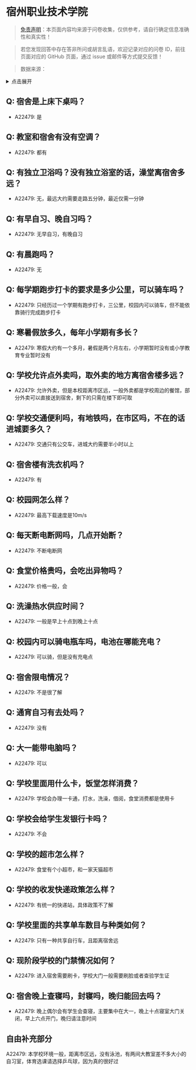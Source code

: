 # 宿州职业技术学院

> [免责声明](https://colleges.chat/#_3)：本页面内容均来源于问卷收集，仅供参考，请自行确定信息准确性和真实性！

> 若您发现回答中存在答非所问或胡言乱语，欢迎记录对应的问卷 ID，前往页面对应的 GitHub 页面，通过 issue 或邮件等方式提交反馈！

> 数据来源：

<details><summary>点击展开</summary>
<ul>
<li>A22479: 匿名 (2024 年 06 月)</li>
</ul>
</details>

## Q: 宿舍是上床下桌吗？

- A22479: 是

## Q: 教室和宿舍有没有空调？

- A22479: 都有

## Q: 有独立卫浴吗？没有独立浴室的话，澡堂离宿舍多远？

- A22479: 无，最远大约需要走路五分钟，最近仅需一分钟

## Q: 有早自习、晚自习吗？

- A22479: 无早自习，有晚自习

## Q: 有晨跑吗？

- A22479: 无

## Q: 每学期跑步打卡的要求是多少公里，可以骑车吗？

- A22479: 只经历过一个学期有跑步打卡，三公里，校园内可以骑车，但不能依靠骑行完成跑步打卡

## Q: 寒暑假放多久，每年小学期有多长？

- A22479: 寒假大约有一个多月，暑假是两个月左右，小学期暂时没有或小学教育专业暂时没有

## Q: 学校允许点外卖吗，取外卖的地方离宿舍楼多远？

- A22479: 允许外卖，但是本校距离市区远，一般外卖都是学校周边的餐馆，部分外卖可以直接送到宿舍，剩下的只需在楼下即可取

## Q: 学校交通便利吗，有地铁吗，在市区吗，不在的话进城要多久？

- A22479: 交通只有公交车，进城大约需要半小时以上

## Q: 宿舍楼有洗衣机吗？

- A22479: 有

## Q: 校园网怎么样？

- A22479: 最高下载速度是10m/s

## Q: 每天断电断网吗，几点开始断？

- A22479: 不断电断网

## Q: 食堂价格贵吗，会吃出异物吗？

- A22479: 价格一般，会

## Q: 洗澡热水供应时间？

- A22479: 一般是早上十点到晚上十点

## Q: 校园内可以骑电瓶车吗，电池在哪能充电？

- A22479: 可以骑，但是没有充电点

## Q: 宿舍限电情况？

- A22479: 不是很了解

## Q: 通宵自习有去处吗？

- A22479: 没有

## Q: 大一能带电脑吗？

- A22479: 可以

## Q: 学校里面用什么卡，饭堂怎样消费？

- A22479: 学校会办理一卡通，打水，洗澡，借阅，食堂消费都是使用卡

## Q: 学校会给学生发银行卡吗？

- A22479: 不会

## Q: 学校的超市怎么样？

- A22479: 食堂有个小超市，和一家天猫超市

## Q: 学校的收发快递政策怎么样？

- A22479: 有统一的快递站，具体政策不了解

## Q: 学校里面的共享单车数目与种类如何？

- A22479: 只有一种共享自行车，且距离宿舍远

## Q: 现阶段学校的门禁情况如何？

- A22479: 进入宿舍需要刷卡，学校大门一般需要刷脸或者查验学生证

## Q: 宿舍晚上查寝吗，封寝吗，晚归能回去吗？

- A22479: 晚上偶尔会有学生会查寝，主要集中在大一，晚上十点寝室大门关闭，早上六点开门，晚归请注意时间

## 自由补充部分

A22479: 本学校环境一般，距离市区远，没有泳池，有两间大教室差不多大小的自习室，体育选课请选择乒乓球，因为真的很好过